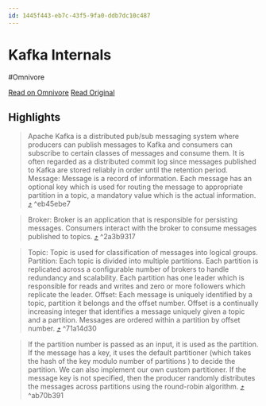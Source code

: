 ```yaml
---
id: 1445f443-eb7c-43f5-9fa0-ddb7dc10c487
---
```


# Kafka Internals
#Omnivore

[Read on Omnivore](https://omnivore.app/me/kafka-internals-1852b397db4)
[Read Original](https://engineering.cred.club/kafka-internals-47e594e3f006)

## Highlights

> Apache Kafka is a distributed pub/sub messaging system where producers can publish messages to Kafka and consumers can subscribe to certain classes of messages and consume them. It is often regarded as a distributed commit log since messages published to Kafka are stored reliably in order until the retention period.
> Message: Message is a record of information. Each message has an optional key which is used for routing the message to appropriate partition in a topic, a mandatory value which is the actual information. [⤴️](https://omnivore.app/me/kafka-internals-1852b397db4#eb45ebe7-57dd-4550-bf82-6e47063e6758)  ^eb45ebe7

> Broker: Broker is an application that is responsible for persisting messages. Consumers interact with the broker to consume messages published to topics. [⤴️](https://omnivore.app/me/kafka-internals-1852b397db4#2a3b9317-75b2-4781-8e28-00b7dd6b9449)  ^2a3b9317

> Topic: Topic is used for classification of messages into logical groups.
> Partition: Each topic is divided into multiple partitions. Each partition is replicated across a configurable number of brokers to handle redundancy and scalability. Each partition has one leader which is responsible for reads and writes and zero or more followers which replicate the leader.
> Offset: Each message is uniquely identified by a topic, partition it belongs and the offset number. Offset is a continually increasing integer that identifies a message uniquely given a topic and a partition. Messages are ordered within a partition by offset number. [⤴️](https://omnivore.app/me/kafka-internals-1852b397db4#71a14d30-8205-4927-a7d5-0d8205f2e0f2)  ^71a14d30

> If the partition number is passed as an input, it is used as the partition.
> If the message has a key, it uses the default partitioner (which takes the hash of the key modulo number of partitions ) to decide the partition. We can also implement our own custom partitioner.
> If the message key is not specified, then the producer randomly distributes the messages across partitions using the round-robin algorithm. [⤴️](https://omnivore.app/me/kafka-internals-1852b397db4#ab70b391-6ac0-4b4b-ad12-25b084fb7820)  ^ab70b391

